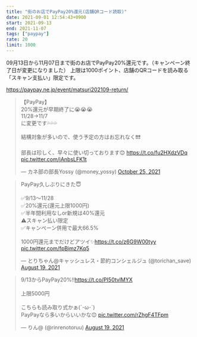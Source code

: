 ```yaml
---
title: "街のお店でPayPay20%還元(店舗QRコード読取)"
date: 2021-09-01 12:54:43+0900
start: 2021-09-13
end: 2021-11-07
tags: ["paypay"]
rate: 20
limit: 1000
---
```


09月13日から11月07日まで街のお店でPayPay20%還元です。（キャンペーン終了日が変更になりました）
上限は1000ポイント、店舗のQRコードを読み取る「スキャン支払い」限定です。

https://paypay.ne.jp/event/matsuri202109-return/

<blockquote class="twitter-tweet"><p lang="ja" dir="ltr">【PayPay】<br>20%還元が早期終了に😭😭😭<br>11/28→11/7<br>に変更です💦💦💦<br><br>結構対象が多いので、使う予定の方はお忘れなく❗️❗️❗️<br><br>部長は珍しく、早々に使い切っております😊 <a href="https://t.co/fu2HXdzVDq">https://t.co/fu2HXdzVDq</a> <a href="https://t.co/jAnbsLFK1t">pic.twitter.com/jAnbsLFK1t</a></p>&mdash; カネ部の部長Yossy (@money_yossy) <a href="https://twitter.com/money_yossy/status/1452612021195661319?ref_src=twsrc%5Etfw">October 25, 2021</a></blockquote> <script async src="https://platform.twitter.com/widgets.js" charset="utf-8"></script>
<blockquote class="twitter-tweet"><p lang="ja" dir="ltr">PayPay久しぶりにきた😇<br><br>✅9/13〜11/28<br>✅20%還元(還元上限1000円)<br>✅半年間利用なしor新規は40%還元<br>⚠️スキャン払い限定<br>✅キャンペーン併用で最大66.5%<br><br>1000円還元までだけどアツイ✨<a href="https://t.co/z6G9W00tyy">https://t.co/z6G9W00tyy</a> <a href="https://t.co/fpBimz7Kq5">pic.twitter.com/fpBimz7Kq5</a></p>&mdash; とりちゃん@キャッシュレス・節約コンシェルジュ (@torichan_save) <a href="https://twitter.com/torichan_save/status/1428226260379996165?ref_src=twsrc%5Etfw">August 19, 2021</a></blockquote> <script async src="https://platform.twitter.com/widgets.js" charset="utf-8"></script>
<blockquote class="twitter-tweet"><p lang="ja" dir="ltr">9/13からPayPay20%‼️<a href="https://t.co/PI50tvlMYX">https://t.co/PI50tvlMYX</a><br><br>上限5000円<br><br>こちらも読み取り式かぁ(´･ω･`)<br>PayPayなら多いからいいかな😊 <a href="https://t.co/rZhgF4TFpm">pic.twitter.com/rZhgF4TFpm</a></p>&mdash; りん@ (@rinrenotoruu) <a href="https://twitter.com/rinrenotoruu/status/1428205913047896066?ref_src=twsrc%5Etfw">August 19, 2021</a></blockquote> <script async src="https://platform.twitter.com/widgets.js" charset="utf-8"></script>
